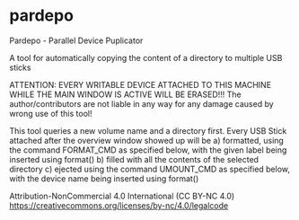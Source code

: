 # pardepo
Pardepo - Parallel Device Puplicator

A tool for automatically copying the content of a directory to multiple USB sticks

ATTENTION: EVERY WRITABLE DEVICE ATTACHED TO THIS MACHINE WHILE THE MAIN WINDOW IS ACTIVE WILL BE ERASED!!!
The author/contributors are not liable in any way for any damage caused by wrong use of this tool!

This tool queries a new volume name and a directory first.
Every USB Stick attached after the overview window showed up will be
a) formatted, using the command FORMAT_CMD as specified below, with the given label being inserted using format()
b) filled with all the contents of the selected directory
c) ejected using the command UMOUNT_CMD as specified below, with the device name being inserted using format()

Attribution-NonCommercial 4.0 International (CC BY-NC 4.0)
https://creativecommons.org/licenses/by-nc/4.0/legalcode

